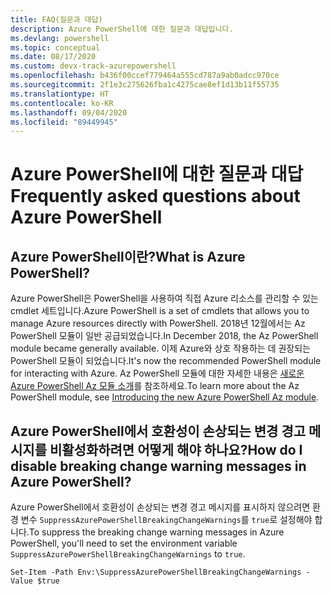 ```yaml
---
title: FAQ(질문과 대답)
description: Azure PowerShell에 대한 질문과 대답입니다.
ms.devlang: powershell
ms.topic: conceptual
ms.date: 08/17/2020
ms.custom: devx-track-azurepowershell
ms.openlocfilehash: b436f00ccef779464a555cd787a9ab0adcc970ce
ms.sourcegitcommit: 2f1e3c275626fba1c4275cae8ef1d13b11f55735
ms.translationtype: HT
ms.contentlocale: ko-KR
ms.lasthandoff: 09/04/2020
ms.locfileid: "89449945"
---
```

# <a name="frequently-asked-questions-about-azure-powershell"></a><span data-ttu-id="40f37-103">Azure PowerShell에 대한 질문과 대답</span><span class="sxs-lookup"><span data-stu-id="40f37-103">Frequently asked questions about Azure PowerShell</span></span>

## <a name="what-is-azure-powershell"></a><span data-ttu-id="40f37-104">Azure PowerShell이란?</span><span class="sxs-lookup"><span data-stu-id="40f37-104">What is Azure PowerShell?</span></span>

<span data-ttu-id="40f37-105">Azure PowerShell은 PowerShell을 사용하여 직접 Azure 리소스를 관리할 수 있는 cmdlet 세트입니다.</span><span class="sxs-lookup"><span data-stu-id="40f37-105">Azure PowerShell is a set of cmdlets that allows you to manage Azure resources directly with PowerShell.</span></span> <span data-ttu-id="40f37-106">2018년 12월에서는 Az PowerShell 모듈이 일반 공급되었습니다.</span><span class="sxs-lookup"><span data-stu-id="40f37-106">In December 2018, the Az PowerShell module became generally available.</span></span> <span data-ttu-id="40f37-107">이제 Azure와 상호 작용하는 데 권장되는 PowerShell 모듈이 되었습니다.</span><span class="sxs-lookup"><span data-stu-id="40f37-107">It's now the recommended PowerShell module for interacting with Azure.</span></span> <span data-ttu-id="40f37-108">Az PowerShell 모듈에 대한 자세한 내용은 [새로운 Azure PowerShell Az 모듈 소개](/powershell/azure/new-azureps-module-az)를 참조하세요.</span><span class="sxs-lookup"><span data-stu-id="40f37-108">To learn more about the Az PowerShell module, see [Introducing the new Azure PowerShell Az module](/powershell/azure/new-azureps-module-az).</span></span>

## <a name="how-do-i-disable-breaking-change-warning-messages-in-azure-powershell"></a><span data-ttu-id="40f37-109">Azure PowerShell에서 호환성이 손상되는 변경 경고 메시지를 비활성화하려면 어떻게 해야 하나요?</span><span class="sxs-lookup"><span data-stu-id="40f37-109">How do I disable breaking change warning messages in Azure PowerShell?</span></span>

<span data-ttu-id="40f37-110">Azure PowerShell에서 호환성이 손상되는 변경 경고 메시지를 표시하지 않으려면 환경 변수 `SuppressAzurePowerShellBreakingChangeWarnings`를 `true`로 설정해야 합니다.</span><span class="sxs-lookup"><span data-stu-id="40f37-110">To suppress the breaking change warning messages in Azure PowerShell, you'll need to set the environment variable `SuppressAzurePowerShellBreakingChangeWarnings` to `true`.</span></span>

```azurepowershell
Set-Item -Path Env:\SuppressAzurePowerShellBreakingChangeWarnings -Value $true
```
